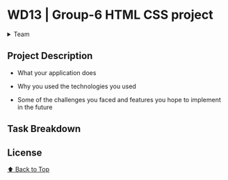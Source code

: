 # WD13 | Group-6 HTML CSS project
<details>
<summary>Team</summary>

- [Teagan Murray](https://github.com/Teagan-blip)
- [Pallavi Singh](https://github.com/pallavisingh1803)
- [Jayden]()
- [Jordy Toke](https://github.com/JordyToke)
</details>

## Project Description

- What your application does

- Why you used the technologies you used
- Some of the challenges you faced and features you hope to implement in the future

## Task Breakdown

## License

[:arrow_up: Back to Top](#wd13--group-6-html-css-project)